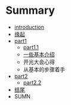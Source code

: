 # Summary

* [introduction](README.md)
* [缘起](source/begin.md)
* [part1](./source/part1/introduction)
   * [part1.1](./source/part1/一些基本介绍.md)
   * [一些基本介绍](yi_xie_ji_ben_jie_shao.md)
   * 开光大会心得
   * 从基本的步骤着手
* [part2](./source/part2/introduction)
   * [part2.2](./source/part2/1.md)
* [结尾](./source/end.md)
* SUMN

